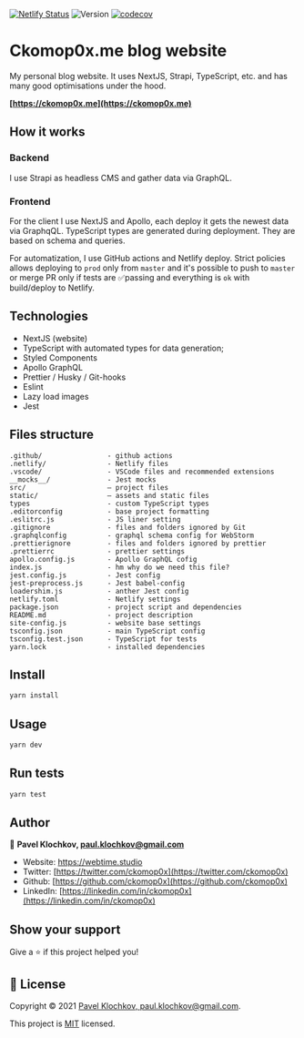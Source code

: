 [![Netlify Status](https://api.netlify.com/api/v1/badges/b694641f-f653-4ac4-91e1-ee0a804cf727/deploy-status)](https://app.netlify.com/sites/webtime-studio/deploys)
![Version](https://img.shields.io/badge/version-4.0.7-blue.svg?cacheSeconds=2592000)
[![codecov](https://codecov.io/gh/ckomop0x/ckomop0x.me.site.v2/branch/master/graph/badge.svg?token=ENO8W3HTIX)](https://codecov.io/gh/ckomop0x/ckomop0x.me.site.v2)

# Ckomop0x.me blog website

My personal blog website. It uses NextJS, Strapi, TypeScript, etc. and has many good optimisations under the hood.

**[https://ckomop0x.me](https://ckomop0x.me)**

## How it works

### Backend

I use Strapi as headless CMS and gather data via GraphQL.

### Frontend

For the client I use NextJS and Apollo, each deploy it gets the newest data via GraphqQL.
TypeScript types are generated during deployment. They are based on schema and queries.

For automatization, I use GitHub actions and Netlify deploy.
Strict policies allows deploying to `prod` only from `master` and it's possible to push to
`master` or merge PR only if tests are ✅passing and everything is `ok` with build/deploy
to Netlify.

## Technologies

- NextJS (website)
- TypeScript with automated types for data generation;
- Styled Components
- Apollo GraphQL
- Prettier / Husky / Git-hooks
- Eslint
- Lazy load images
- Jest

## Files structure

```
.github/                - github actions
.netlify/               - Netlify files
.vscode/                - VSCode files and recommended extensions
__mocks__/              - Jest mocks
src/                    – project files
static/                 – assets and static files
types                   - custom TypeScript types
.editorconfig           - base project formatting
.eslitrc.js             - JS liner setting
.gitignore              - files and folders ignored by Git
.graphqlconfig          - graphql schema config for WebStorm
.prettierignore         - files and folders ignored by prettier
.prettierrc             - prettier settings
apollo.config.js        - Apollo GraphQL cofig
index.js                - hm why do we need this file?
jest.config.js          - Jest config
jest-preprocess.js      - Jest babel-config
loadershim.js           - anther Jest config
netlify.toml            - Netlify settings
package.json            - project script and dependencies
README.md               - project description
site-config.js          - website base settings
tsconfig.json           - main TypeScript config
tsconfig.test.json      - TypeScript for tests
yarn.lock               - installed dependencies
```

## Install

```sh
yarn install
```

## Usage

```sh
yarn dev
```

## Run tests

```sh
yarn test
```

## Author

👤 **Pavel Klochkov, paul.klochkov@gmail.com**

- Website: https://webtime.studio
- Twitter: [https://twitter.com/ckomop0x](https://twitter.com/ckomop0x)
- Github: [https://github.com/ckomop0x](https://github.com/ckomop0x)
- LinkedIn: [https://linkedin.com/in/ckomop0x](https://linkedin.com/in/ckomop0x)

## Show your support

Give a ⭐️ if this project helped you!

## 📝 License

Copyright © 2021 [Pavel Klochkov, paul.klochkov@gmail.com](https://github.com/ckomop0x).

This project is [MIT](https://github.com/ckomop0x/ckomop0x.me.site.v2/blob/master/LICENSE) licensed.
